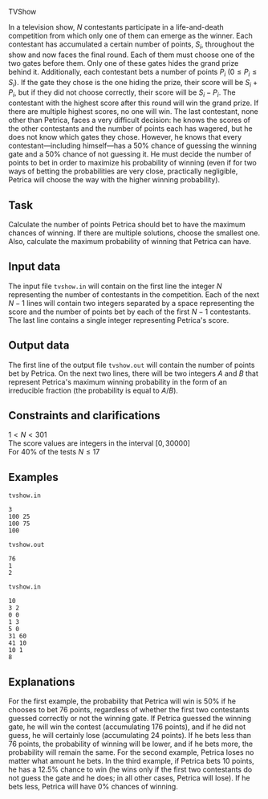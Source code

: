 TVShow

In a television show, $N$ contestants participate in a life-and-death competition from which only one of them can emerge as the winner. Each contestant has accumulated a certain number of points, $S_i$, throughout the show and now faces the final round. Each of them must choose one of the two gates before them. Only one of these gates hides the grand prize behind it. Additionally, each contestant bets a number of points $P_i$ $(0 \leq P_i \leq S_i)$. If the gate they chose is the one hiding the prize, their score will be $S_i + P_i$, but if they did not choose correctly, their score will be $S_i - P_i$. The contestant with the highest score after this round will win the grand prize. If there are multiple highest scores, no one will win. The last contestant, none other than Petrica, faces a very difficult decision: he knows the scores of the other contestants and the number of points each has wagered, but he does not know which gates they chose. However, he knows that every contestant—including himself—has a $50\%$ chance of guessing the winning gate and a $50\%$ chance of not guessing it. He must decide the number of points to bet in order to maximize his probability of winning (even if for two ways of betting the probabilities are very close, practically negligible, Petrica will choose the way with the higher winning probability).

## Task

Calculate the number of points Petrica should bet to have the maximum chances of winning. If there are multiple solutions, choose the smallest one. Also, calculate the maximum probability of winning that Petrica can have.

## Input data

The input file `tvshow.in` will contain on the first line the integer $N$ representing the number of contestants in the competition. Each of the next $N - 1$ lines will contain two integers separated by a space representing the score and the number of points bet by each of the first $N - 1$ contestants. The last line contains a single integer representing Petrica's score.

## Output data

The first line of the output file `tvshow.out` will contain the number of points bet by Petrica. On the next two lines, there will be two integers $A$ and $B$ that represent Petrica's maximum winning probability in the form of an irreducible fraction (the probability is equal to $A/B$).

## Constraints and clarifications

$1 < N < 301$  
The score values are integers in the interval $[0, 30000]$  
For $40\%$ of the tests $N \leq 17$  

## Examples

`tvshow.in`

```
3
100 25
100 75
100
```

`tvshow.out`

```
76
1
2
```

`tvshow.in`

```
10
3 2
0 0
1 3
5 0
31 60
41 10
10 1
8
```

## Explanations

For the first example, the probability that Petrica will win is $50\%$ if he chooses to bet $76$ points, regardless of whether the first two contestants guessed correctly or not the winning gate. If Petrica guessed the winning gate, he will win the contest (accumulating $176$ points), and if he did not guess, he will certainly lose (accumulating $24$ points). If he bets less than $76$ points, the probability of winning will be lower, and if he bets more, the probability will remain the same. For the second example, Petrica loses no matter what amount he bets. In the third example, if Petrica bets $10$ points, he has a $12.5\%$ chance to win (he wins only if the first two contestants do not guess the gate and he does; in all other cases, Petrica will lose). If he bets less, Petrica will have $0\%$ chances of winning.